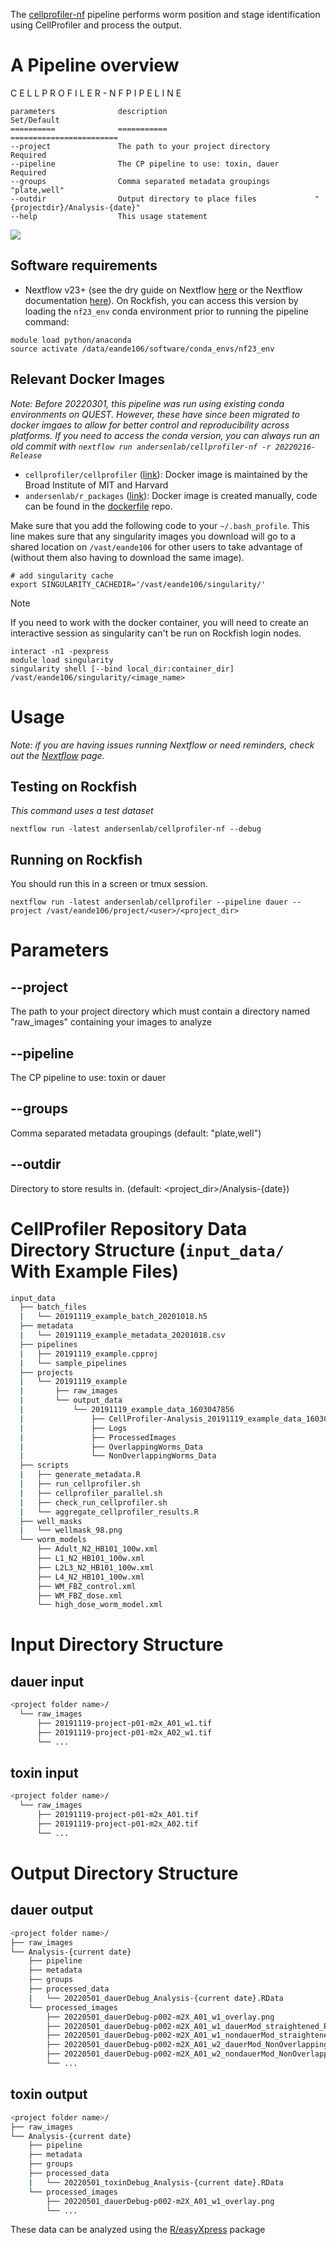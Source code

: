 
The [cellprofiler-nf](https://github.com/AndersenLab/cellprofiler-nf) pipeline performs worm position and stage identification using CellProfiler and process the output.


# A Pipeline overview

C E L L P R O F I L E R - N F   P I P E L I N E

	parameters              description                                 Set/Default
	==========              ===========                                 ========================
    --project               The path to your project directory          Required
    --pipeline              The CP pipeline to use: toxin, dauer        Required
    --groups                Comma separated metadata groupings          "plate,well"
    --outdir                Output directory to place files             "{projectdir}/Analysis-{date}"
    --help                  This usage statement

![](img/cellprofiler-nf.drawio.svg)

## Software requirements

* Nextflow v23+ (see the dry guide on Nextflow [here](http://andersenlab.org/dry-guide/rockfish/rf-nextflow/) or the Nextflow documentation [here](https://www.nextflow.io/docs/latest/getstarted.html)). On Rockfish, you can access this version by loading the `nf23_env` conda environment prior to running the pipeline command:

```
module load python/anaconda
source activate /data/eande106/software/conda_envs/nf23_env
```

## Relevant Docker Images

*Note: Before 20220301, this pipeline was run using existing conda environments on QUEST. However, these have since been migrated to docker imgaes to allow for better control and reproducibility across platforms. If you need to access the conda version, you can always run an old commit with `nextflow run andersenlab/cellprofiler-nf -r 20220216-Release`*

* `cellprofiler/cellprofiler` ([link](https://hub.docker.com/r/cellprofiler/cellprofiler)): Docker image is maintained by the Broad Institute of MIT and Harvard
* `andersenlab/r_packages` ([link](https://hub.docker.com/r/andersenlab/r_packages)): Docker image is created manually, code can be found in the [dockerfile](https://github.com/AndersenLab/dockerfile/tree/master/r_packages) repo.

Make sure that you add the following code to your `~/.bash_profile`. This line makes sure that any singularity images you download will go to a shared location on `/vast/eande106` for other users to take advantage of (without them also having to download the same image).

```
# add singularity cache
export SINGULARITY_CACHEDIR='/vast/eande106/singularity/'
```

>[!Note]
>If you need to work with the docker container, you will need to create an interactive session as singularity can't be run on Rockfish login nodes.
>	
>```
>interact -n1 -pexpress
>module load singularity
>singularity shell [--bind local_dir:container_dir] /vast/eande106/singularity/<image_name>
>```

# Usage

*Note: if you are having issues running Nextflow or need reminders, check out the [Nextflow](https://andersenlab.org/dry-guide/latest/rockfish/rf-nextflow/) page.*

## Testing on Rockfish

*This command uses a test dataset*

```
nextflow run -latest andersenlab/cellprofiler-nf --debug
```

## Running on Rockfish

You should run this in a screen or tmux session.

```
nextflow run -latest andersenlab/cellprofiler --pipeline dauer --project /vast/eande106/project/<user>/<project_dir>
```

# Parameters

##  --project

The path to your project directory which must contain a directory named "raw_images" containing your images to analyze

## --pipeline

The CP pipeline to use: toxin or dauer

## --groups

Comma separated metadata groupings (default: "plate,well")

## --outdir

Directory to store results in. (default: <project_dir>/Analysis-{date})

# CellProfiler Repository Data Directory Structure (`input_data/` With Example Files)

```bash
input_data
  ├── batch_files
  |   └── 20191119_example_batch_20201018.h5
  ├── metadata
  |   └── 20191119_example_metadata_20201018.csv
  ├── pipelines
  |   ├── 20191119_example.cpproj
  |   └── sample_pipelines
  ├── projects
  |   └── 20191119_example
  |       ├── raw_images
  |       └── output_data
  |           └── 20191119_example_data_1603047856
  |               ├── CellProfiler-Analysis_20191119_example_data_1603047856run1
  |               ├── Logs
  |               ├── ProcessedImages
  |               ├── OverlappingWorms_Data
  |               └── NonOverlappingWorms_Data
  ├── scripts
  |   ├── generate_metadata.R
  |   ├── run_cellprofiler.sh
  |   ├── cellprofiler_parallel.sh
  |   ├── check_run_cellprofiler.sh
  |   └── aggregate_cellprofiler_results.R
  ├── well_masks
  |   └── wellmask_98.png
  └── worm_models
      ├── Adult_N2_HB101_100w.xml
      ├── L1_N2_HB101_100w.xml
      ├── L2L3_N2_HB101_100w.xml
      ├── L4_N2_HB101_100w.xml
      ├── WM_FBZ_control.xml
      ├── WM_FBZ_dose.xml
      └── high_dose_worm_model.xml
```

# Input Directory Structure
## dauer input

```bash
<project folder name>/
  └── raw_images
      ├── 20191119-project-p01-m2x_A01_w1.tif
      ├── 20191119-project-p01-m2x_A02_w1.tif
      └── ...
```

## toxin input

```bash
<project folder name>/
  └── raw_images
      ├── 20191119-project-p01-m2x_A01.tif
      ├── 20191119-project-p01-m2x_A02.tif
      └── ...
```

# Output Directory Structure

## dauer output
```bash
<project folder name>/
├── raw_images
└── Analysis-{current date}
    ├── pipeline
    ├── metadata
    ├── groups
    ├── processed_data
    |   └── 20220501_dauerDebug_Analysis-{current date}.RData
    └── processed_images
        ├── 20220501_dauerDebug-p002-m2X_A01_w1_overlay.png
        ├── 20220501_dauerDebug-p002-m2X_A01_w1_dauerMod_straightened_RFP.png
        ├── 20220501_dauerDebug-p002-m2X_A01_w1_nondauerMod_straightened_RFP.png
        ├── 20220501_dauerDebug-p002-m2X_A01_w2_dauerMod_NonOverlappingWorms_RFP_mask.png
        ├── 20220501_dauerDebug-p002-m2X_A01_w2_nondauerMod_NonOverlappingWorms_RFP_mask.png
        └── ...
```

## toxin output
```bash
<project folder name>/
├── raw_images
└── Analysis-{current date}
    ├── pipeline
    ├── metadata
    ├── groups
    ├── processed_data
    |   └── 20220501_toxinDebug_Analysis-{current date}.RData
    └── processed_images
        ├── 20220501_dauerDebug-p002-m2X_A01_w1_overlay.png
        └── ...
```

These data can be analyzed using the [R/easyXpress](https://github.com/AndersenLab/easyXpress) package 

